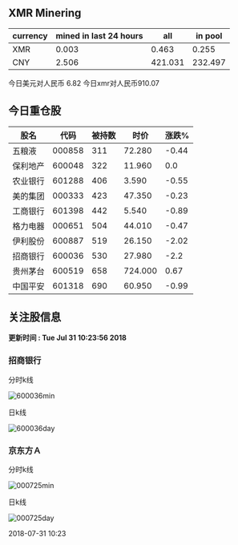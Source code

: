 ## XMR Minering

|currency|mined in last 24 hours|all|in pool|
|---|---|---|---|
|XMR|0.003|0.463|0.255|
|CNY|2.506|421.031|232.497|

今日美元对人民币 6.82	今日xmr对人民币910.07


## 今日重仓股 

|股名|代码|被持数|时价|涨跌%|
|---|---|---|---|---|
|五粮液|000858|311|72.280|-0.44|
|保利地产|600048|322|11.960|0.0|
|农业银行|601288|406|3.590|-0.55|
|美的集团|000333|423|47.350|-0.23|
|工商银行|601398|442|5.540|-0.89|
|格力电器|000651|504|44.010|-0.47|
|伊利股份|600887|519|26.150|-2.02|
|招商银行|600036|530|27.980|-2.2|
|贵州茅台|600519|658|724.000|0.67|
|中国平安|601318|690|60.950|-0.99|

## 关注股信息
**更新时间 : Tue Jul 31 10:23:56 2018**
### 招商银行 
分时k线

![600036min](http://image.sinajs.cn/newchart/min/n/sh600036.gif)

日k线

![600036day](http://image.sinajs.cn/newchart/daily/n/sh600036.gif)

### 京东方Ａ 
分时k线

![000725min](http://image.sinajs.cn/newchart/min/n/sz000725.gif)

日k线

![000725day](http://image.sinajs.cn/newchart/daily/n/sz000725.gif)

2018-07-31 10:23
